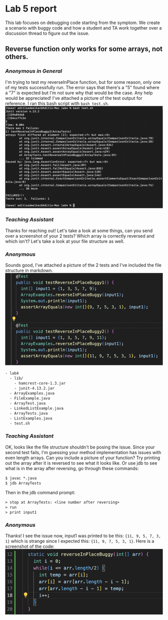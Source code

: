 # Lab 5 report

This lab focuses on debugging code starting from the symptom. We create a scenario with buggy code and how a student and TA work together over a discussion thread to figure out the issue. 

## Reverse function only works for some arrays, not others. 
### _Anonymous in General_   
I'm trying to test my reverseInPlace function, but for some reason, only one of my tests successfully run. The error says that there's a "5" found where a "7" is expected but I'm not sure why that would be the case. Any help would be appreciated! I've attached a picture of the test output for reference. I ran this bash script with `bash test.sh`.  
![Image](test-error.png)  

### _Teaching Assistant_   
Thanks for reaching out! Let's take a look at some things, can you send over a screenshot of your 2 tests? Which array is correctly reversed and which isn't? Let's take a look at your file structure as well. 

### _Anonymous_  
Sounds good, I've attached a picture of the 2 tests and I've included the file structure in markdown.  
![Image](tests-reverse.png)  
```
- lab4
  - lib/
    - hamcrest-core-1.3.jar
    - junit-4.13.2.jar
  - ArrayExamples.java
  - FileExample.java	
  - ArrayTest.java
  - LinkedListExample.java	
  - ArrayTests.java
  - ListExamples.java
  - test.sh
```

### _Teaching Assistant_   
OK, looks like the file structure shouldn't be posing the issue. Since your second test fails, I'm guessing your method implementation has issues with even length arrays. Can you include a picture of your function? Try printing out the array after it is reversed to see what it looks like. Or use jdb to see what is in the array after reversing, go through these commands:  
```
$ javac *.java 
$ jdb ArrayTests
```
Then in the jdb command prompt:  
```
> stop at ArrayTests: <line number after reversing>  
> run
> print input1
```  

### _Anonymous_   
Thanks! I see the issue now, input1 was printed to be this: `{11, 9, 5, 7, 3, 1}` which is strange since I expected this: `{11, 9, 7, 5, 3, 1}`. Here is a screenshot of the code:  
![Image](reverseinplacebuggy.png) 

